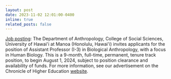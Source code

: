 ```yaml
---
layout: post
date: 2023-11-02 12:01:00-0400
inline: true
related_posts: false
---
```


<u>Job posting</u>: The Department of Anthropology, College of Social Sciences, University of Hawai'i at Manoa (Honolulu, Hawai'i) invites applicants for the position of Assistant Professor (I-3) in Biological Anthropology, with a focus in Human Biology. This is a 9-month, full-time, permanent, tenure track position, to begin August 1, 2024, subject to position clearance and availability of funds. For more information, see our advertisement on the Chronicle of Higher Education <a href="https://jobs.chronicle.com/job/37555681/assistant-professor-in-biological-anthropology-human-biology-focus?utm_campaign=google_jobs_apply&utm_source=google_jobs_apply&utm_medium=organic">website</a>.
